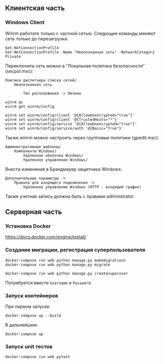 ## Клиентская часть

### Windows Client

Winrm работате только с частной сетью.
Следющие команды меняют сеть только до перезагрузки.

    Get-NetConnectionProfile
    Set-NetConnectionProfile -Name "Неопознанная сеть" -NetworkCategory Private
>

Переключить сеть можно в "Локальная политика безопасности" (secpol.msc):

    Поитика диспетчера списка сетей/
        Неопознанная сеть
            
            Тип расположения -> Личное
>

    winrm qc
    winrm get winrm/config
>

    winrm set winrm/config/client '@{AllowUnencrypted="true"}'
    winrm set winrm/config/client '@{TrustedHosts="*"}'
    winrm set winrm/config/service '@{AllowUnencrypted="true"}'
    winrm set winrm/config/service/auth '@{Basic="true"}'
>

Также winrm можно настроить через групповые политики (gpedit.msc):

    Административные шаблоны/
        Компоненты Windows/
            Удаленная оболочка Windows/
            Удаленное управление Windows/

Внести изменения в Брандмауер защитника Windows:

    Дополнительные параметры ->
        Правила для входящего подключения ->
            Удаленное управление Windows (HTTP - входящий трафик)


Также учетная запись должна быть с правами administrator.


## Серверная часть

### Установка Docker

https://docs.docker.com/engine/install/

### Создание миграции, регистрация суперпользователя

    docker-compose run web python manage.py makemigrations
    docker-compose run web python manage.py migrate
>
    docker-compose run web python manage.py createsuperuser

Потребуется ввести `Username` и `Password`.


### Запуск контейнеров

При первом запуске:

    docker-compose up --build

В дальнейшем:

    docker-compose up

### Запуск unit тестов
    docker-compose run web pytest
